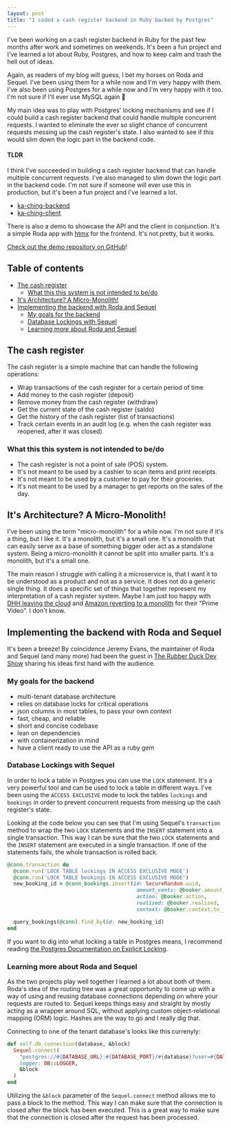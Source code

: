 ```yaml
---
layout: post
title: "I coded a cash register backend in Ruby backed by Postgres"
---
```


I've been working on a cash register backend in Ruby for the past few months after work and sometimes on weekends. It's been a fun project and I've learned a lot about Ruby, Postgres, and how to keep calm and trash the hell out of ideas.

Again, as readers of my blog will guess, I bet my horses on Roda and Sequel. I've been using them for a while now and I'm very happy with them. I've also been using Postgres for a while now and I'm very happy with it too. I'm not sure if I'll ever use MySQL again 🤭

My main idea was to play with Postgres' locking mechanisms and see if I could build a cash register backend that could handle multiple concurrent requests. I wanted to eliminate the ever so slight chance of concurrent requests messing up the cash register's state. I also wanted to see if this would slim down the logic part in the backend code.

#### TLDR

I think I've succeeded in building a cash register backend that can handle multiple concurrent requests. I've also managed to slim down the logic part in the backend code. I'm not sure if someone will ever use this in production, but it's been a fun project and I've learned a lot.

- [ka-ching-backend](https://github.com/simonneutert/ka-ching-backend)
- [ka-ching-client](https://github.com/simonneutert/ka-ching-client)

There is also a demo to showcase the API and the client in conjunction. It's a simple Roda app with [htmx](https://htmx.org/) for the frontend. It's not pretty, but it works.

[Check out the demo repository on GitHub](https://github.com/simonneutert/ka-ching-demo)!

## Table of contents<!-- omit in toc -->

- [The cash register](#the-cash-register)
  - [What this this system is not intended to be/do](#what-this-this-system-is-not-intended-to-bedo)
- [It's Architecture? A Micro-Monolith!](#its-architecture-a-micro-monolith)
- [Implementing the backend with Roda and Sequel](#implementing-the-backend-with-roda-and-sequel)
  - [My goals for the backend](#my-goals-for-the-backend)
  - [Database Lockings with Sequel](#database-lockings-with-sequel)
  - [Learning more about Roda and Sequel](#learning-more-about-roda-and-sequel)

## The cash register

The cash register is a simple machine that can handle the following operations:

- Wrap transactions of the cash register for a certain period of time
- Add money to the cash register (deposit)
- Remove money from the cash register (withdraw)
- Get the current state of the cash register (saldo)
- Get the history of the cash register (list of transactions)
- Track certain events in an audit log (e.g. when the cash register was reopened, after it was closed)

### What this this system is not intended to be/do

- The cash register is not a point of sale (POS) system.
- It's not meant to be used by a cashier to scan items and print receipts.
- It's not meant to be used by a customer to pay for their groceries.
- It's not meant to be used by a manager to get reports on the sales of the day.

## It's Architecture? A Micro-Monolith!

I've been using the term "micro-monolith" for a while now. I'm not sure if it's a thing, but I like it. It's a monolith, but it's a small one. It's a monolith that can easily serve as a base of something bigger oder act as a standalone system. Being a micro-monolith it cannot be split into smaller parts. It's a monolith, but it's a small one.

The main reason I struggle with calling it a microservice is, that I want it to be understood as a product and not as a service. It does not do a generic single thing. It does a specific set of things that together represent my interpretation of a cash register system. Maybe I am just too happy with [DHH leaving the cloud](https://world.hey.com/dhh/we-stand-to-save-7m-over-five-years-from-our-cloud-exit-53996caa) and [Amazon reverting to a monolith](https://www.reddit.com/r/aws/comments/137lyno/amazon_prime_microservices_to_monolith/) for their "Prime Video". I don't know.

## Implementing the backend with Roda and Sequel

It's been a breeze! By coincidence Jeremy Evans, the maintainer of Roda and Sequel (and many more) had been the guest in [The Rubber Duck Dev Show](https://www.youtube.com/watch?v=Hh_lqARFGcg) sharing his ideas first hand with the audience.

### My goals for the backend

- multi-tenant database architecture
- relies on database locks for critical operations
- json columns in most tables, to pass your own context
- fast, cheap, and reliable
- short and concise codebase
- lean on dependencies
- with containerization in mind
- have a client ready to use the API as a ruby gem

### Database Lockings with Sequel

In order to lock a table in Postgres you can use the `LOCK` statement. It's a very powerful tool and can be used to lock a table in different ways. I've been using the `ACCESS EXCLUSIVE` mode to lock the tables `lockings` and `bookings` in order to prevent concurrent requests from messing up the cash register's state.

Looking at the code below you can see that I'm using Sequel's `transaction` method to wrap the two `LOCK` statements and the `INSERT` statement into a single transaction. This way I can be sure that the two `LOCK` statements and the `INSERT` statement are executed in a single transaction. If one of the statements fails, the whole transaction is rolled back.

```ruby
@conn.transaction do
  @conn.run('LOCK TABLE lockings IN ACCESS EXCLUSIVE MODE')
  @conn.run('LOCK TABLE bookings IN ACCESS EXCLUSIVE MODE')
  new_booking_id = @conn_bookings.insert(id: SecureRandom.uuid,
                                          amount_cents: @booker.amount_cents,
                                          action: @booker.action,
                                          realized: @booker.realized,
                                          context: @booker.context.to_json)

  query_bookings(@conn).find_by(id: new_booking_id)
end
```

If you want to dig into what locking a table in Postgres means, I recommend reading [the Postgres Documentation on Explicit Locking](https://www.postgresql.org/docs/current/explicit-locking.html).

### Learning more about Roda and Sequel

As the two projects play well together I learned a lot about both of them. Roda's idea of the routing tree was a great opportunity to come up with a way of using and reusing database connections depending on where your requests are routed to. Sequel keeps things easy and straight by mostly acting as a wrapper around SQL, without applying custom object-relational mapping (ORM) logic. Hashes are the way to go and I really dig that.

Connecting to one of the tenant database's looks like this currenyly:

```ruby
def self.db_connection(database, &block)
  Sequel.connect(
    "postgres://#{DATABASE_URL}:#{DATABASE_PORT}/#{database}?user=#{DATABASE_USER}&password=#{DATABASE_PASSWORD}",
    logger: DB::LOGGER,
    &block
  )
end
```

Utilizing the `&block` parameter of the `Sequel.connect` method allows me to pass a block to the method. This way I can make sure that the connection is closed after the block has been executed. This is a great way to make sure that the connection is closed after the request has been processed.
